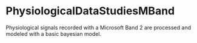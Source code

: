 # PhysiologicalDataStudiesMBand
Physiological signals recorded with a Microsoft Band 2 are processed and modeled with a basic bayesian model.
